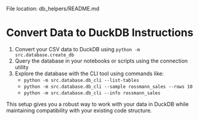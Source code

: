 File location: db_helpers/README.md

# Convert Data to DuckDB Instructions

1. Convert your CSV data to DuckDB using `python -m src.database.create_db`
2. Query the database in your notebooks or scripts using the connection utility
3. Explore the database with the CLI tool using commands like:
    - `python -m src.database.db_cli --list-tables`
    - `python -m src.database.db_cli --sample rossmann_sales --rows 10`
    - `python -m src.database.db_cli --info rossmann_sales`

This setup gives you a robust way to work with your data in DuckDB while maintaining compatibility with your existing code structure.